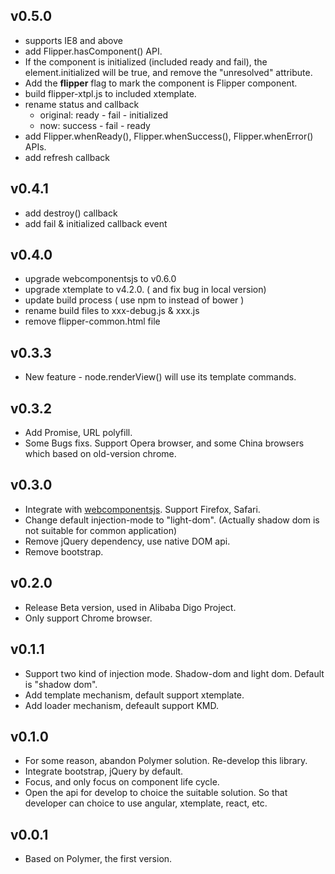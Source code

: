 ## v0.5.0
- supports IE8 and above
- add Flipper.hasComponent() API.
- If the component is initialized (included ready and fail), the element.initialized will be true, and remove the "unresolved" attribute.
- Add the __flipper__ flag to mark the component is Flipper component.
- build flipper-xtpl.js to included xtemplate.
- rename status and callback
    + original: ready - fail - initialized
    + now: success - fail - ready
- add Flipper.whenReady(), Flipper.whenSuccess(), Flipper.whenError() APIs.
- add refresh callback

## v0.4.1
- add destroy() callback
- add fail & initialized callback event

## v0.4.0
- upgrade webcomponentsjs to v0.6.0
- upgrade xtemplate to v4.2.0. ( and fix bug in local version)
- update build process ( use npm to instead of bower )
- rename build files to xxx-debug.js & xxx.js
- remove flipper-common.html file

## v0.3.3
- New feature - node.renderView() will use its template commands.

## v0.3.2
- Add Promise, URL polyfill.
- Some Bugs fixs. Support Opera browser, and some China browsers which based on old-version chrome.

## v0.3.0
- Integrate with [webcomponentsjs](https://github.com/webcomponents/webcomponentsjs). Support Firefox, Safari.
- Change default injection-mode to "light-dom". (Actually shadow dom is not suitable for common application)
- Remove jQuery dependency, use native DOM api.
- Remove bootstrap.

## v0.2.0
- Release Beta version, used in Alibaba Digo Project.
- Only support Chrome browser.

## v0.1.1
- Support two kind of injection mode. Shadow-dom and light dom. Default is "shadow dom".
- Add template mechanism, default support xtemplate.
- Add loader mechanism, defeault support KMD.

## v0.1.0
- For some reason, abandon Polymer solution. Re-develop this library.
- Integrate bootstrap, jQuery by default.
- Focus, and only focus on component life cycle.
- Open the api for develop to choice the suitable solution. So that developer can choice to use angular, xtemplate, react, etc.

## v0.0.1
- Based on Polymer, the first version.
